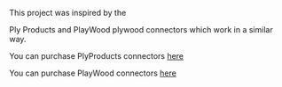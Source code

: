 This project was inspired by the 

Ply Products and PlayWood plywood connectors which work in a similar way.

You can purchase PlyProducts connectors [here](https://www.plyproducts.com/)

You can purchase PlayWood connectors [here](https://www.playwood.it/)
